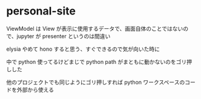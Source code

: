 # personal-site

ViewModel は View が表示に使用するデータで、画面自体のことではないので、jupyter が presenter というのは間違い

elysia やめて hono すると思う、すぐできるので気が向いた時に

中で python 使ってるけどまじで python path がまともに動かないのをゴリ押しした

他のプロジェクトでも同じようにゴリ押しすれば python ワークスペースのコードを外部から使える
